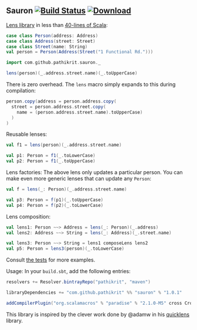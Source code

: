 Sauron [![Build Status](https://travis-ci.org/pathikrit/sauron.png?branch=master)](http://travis-ci.org/pathikrit/sauron) [![Download](https://api.bintray.com/packages/pathikrit/maven/sauron/images/download.svg)](https://bintray.com/pathikrit/maven/sauron/_latestVersion)
--------

[Lens library](http://stackoverflow.com/questions/3900307/cleaner-way-to-update-nested-structures) in less than [40-lines of Scala](src/main/scala/com/github/pathikrit/sauron/package.scala):

```scala
case class Person(address: Address)
case class Address(street: Street)
case class Street(name: String)
val person = Person(Address(Street("1 Functional Rd.")))

import com.github.pathikrit.sauron._

lens(person)(_.address.street.name)(_.toUpperCase)
```

There is zero overhead. The `lens` macro simply expands to this during compilation:
```scala
person.copy(address = person.address.copy(
  street = person.address.street.copy(
    name = (person.address.street.name).toUpperCase)
  )
)
```

Reusable lenses:
```scala
val f1 = lens(person)(_.address.street.name)

val p1: Person = f1(_.toLowerCase)
val p2: Person = f1(_.toUpperCase)
```

Lens factories: The above lens only updates a particular person. You can make even more generic lenses that can update any `Person`:
```scala
val f = lens(_: Person)(_.address.street.name)

val p3: Person = f(p1)(_.toUpperCase)
val p4: Person = f(p2)(_.toLowerCase)
```

Lens composition:
```scala
val lens1: Person ~~> Address = lens(_: Person)(_.address)
val lens2: Address ~~> String = lens(_: Address)(_.street.name)

val lens3: Person ~~> String = lens1 composeLens lens2
val p5: Person = lens3(person)(_.toLowerCase)
```

Consult [the tests](src/test/scala/com/github/pathikrit/sauron/suites/SauronSuite.scala) for more examples.

Usage: In your `build.sbt`, add the following entries:

```scala
resolvers += Resolver.bintrayRepo("pathikrit", "maven")

libraryDependencies += "com.github.pathikrit" %% "sauron" % "1.0.1"

addCompilerPlugin("org.scalamacros" % "paradise" % "2.1.0-M5" cross CrossVersion.full)
```

This library is inspired by the clever work done by @adamw in his [quicklens](https://github.com/adamw/quicklens) library.
